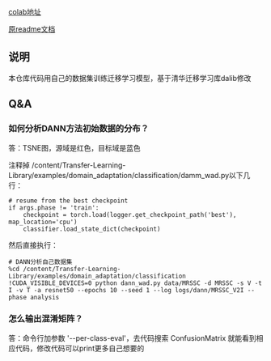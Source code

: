 [colab地址](https://drive.google.com/file/d/1FMaKABipxM6TeDfX6Cr3SHCjUAXw5h8M/view?usp=sharing)

[原readme文档](https://github.com/thuml/Transfer-Learning-Library)

## 说明

本仓库代码用自己的数据集训练迁移学习模型，基于清华迁移学习库dalib修改

## Q&A

### 如何分析DANN方法初始数据的分布？

   答：TSNE图，源域是红色，目标域是蓝色

  注释掉 /content/Transfer-Learning-Library/examples/domain_adaptation/classification/damm_wad.py以下几行：

  ```
  # resume from the best checkpoint
  if args.phase != 'train':
      checkpoint = torch.load(logger.get_checkpoint_path('best'), map_location='cpu')
      classifier.load_state_dict(checkpoint)
  ```
  
  然后直接执行：
  
  ```
  # DANN分析自己数据集
  %cd /content/Transfer-Learning-Library/examples/domain_adaptation/classification
  !CUDA_VISIBLE_DEVICES=0 python dann_wad.py data/MRSSC -d MRSSC -s V -t I -v T -a resnet50 --epochs 10 --seed 1 --log logs/dann/MRSSC_V2I --phase analysis
  ```

### 怎么输出混淆矩阵？

   答：命令行加参数 '--per-class-eval'，去代码搜索 ConfusionMatrix 就能看到相应代码，修改代码可以print更多自己想要的
